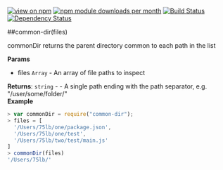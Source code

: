 [![view on npm](http://img.shields.io/npm/v/common-dir.svg)](https://www.npmjs.org/package/common-dir)
[![npm module downloads per month](http://img.shields.io/npm/dm/common-dir.svg)](https://www.npmjs.org/package/common-dir)
[![Build Status](https://travis-ci.org/75lb/common-dir.svg?branch=master)](https://travis-ci.org/75lb/common-dir)
[![Dependency Status](https://david-dm.org/75lb/common-dir.svg)](https://david-dm.org/75lb/common-dir)

<a name="module_common-dir"></a>
##common-dir(files)

commonDir returns the parent directory common to each path in the list

**Params**

- files `Array` - An array of file paths to inspect

  
**Returns**: `string` - - A single path ending with the path separator, e.g. "/user/some/folder/"  
**Example**  
```js
> var commonDir = require("common-dir");
> files = [ 
  '/Users/75lb/one/package.json',
  '/Users/75lb/one/test',
  '/Users/75lb/two/test/main.js'     
]
> commonDir(files)
'/Users/75lb/'
```

